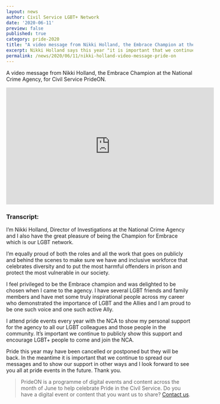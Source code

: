 ```yaml
---
layout: news
author: Civil Service LGBT+ Network
date: '2020-06-11'
preview: false
published: true
category: pride-2020
title: "A video message from Nikki Holland, the Embrace Champion at the National Crime Agency"
excerpt: Nikki Holland says this year "it is important that we continue to spread our messages and to show our support in other ways"
permalink: /news/2020/06/11/nikki-holland-video-message-pride-on
---
```


A video message from Nikki Holland, the Embrace Champion at the National Crime Agency, for Civil Service PrideON. 

<iframe width="560" height="315" src="https://www.youtube.com/embed/-Weub7aypXs" frameborder="0" allow="accelerometer; autoplay; encrypted-media; gyroscope; picture-in-picture" allowfullscreen></iframe>


### Transcript: 

I’m Nikki Holland, Director of Investigations at the National Crime Agency and I also have the great pleasure of being the Champion for Embrace which is our LGBT network. 

I’m equally proud of both the roles and all the work that goes on publicly and behind the scenes to make sure we have and inclusive workforce that celebrates diversity and to put the most harmful offenders in prison and protect the most vulnerable in our society. 

I feel privileged to be the Embrace champion and was delighted to be chosen when I came to the agency. I have several LGBT friends and family members and have met some truly inspirational people across my career who demonstrated the importance of LGBT and the Allies and I am proud to be one such voice and one such active Ally. 

I attend pride events every year with the NCA to show my personal support for the agency to all our LGBT colleagues and those people in the community. It’s important we continue to publicly show this support and encourage LGBT+ people to come and join the NCA. 

Pride this year may have been cancelled or postponed but they will be back. In the meantime it is important that we continue to spread our messages and to show our support in other ways and I look forward to see you all at pride events in the future. Thank you.

> PrideON is a programme of digital events and content across the month of June to help celebrate Pride in the Civil Service. Do you have a digital event or content that you want us to share? [Contact us](/about/contact-us/).
